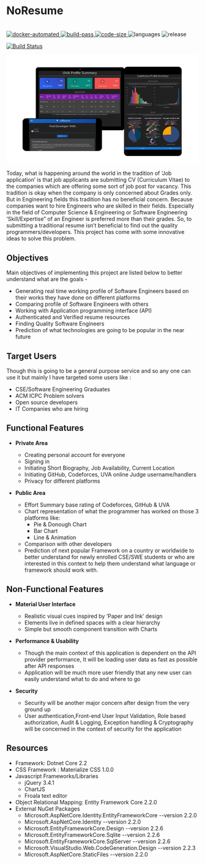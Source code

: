 # NoResume

<p align="left">
  <br>
  <a href="https://cloud.docker.com/repository/docker/shunjid/no-resume/builds">
    <img src="https://img.shields.io/docker/cloud/automated/shunjid/no-resume" alt="docker-automated">
  </a>
  <a href="https://cloud.docker.com/repository/docker/shunjid/no-resume/builds">
    <img src="https://img.shields.io/docker/cloud/build/shunjid/no-resume" alt="build-pass">
  </a>
  <a href="https://github.com/shunjid/NoResume">
    <img src="https://img.shields.io/github/languages/code-size/shunjid/NoResume" alt="code-size">
  </a>
  <a>
   <img src="https://img.shields.io/github/languages/count/shunjid/NoResume" alt="languages">
  </a>
  <a>
   <img src="https://img.shields.io/github/release/shunjid/NoResume" alt="release">
  </a>	
	
[![Build Status](https://img.shields.io/endpoint.svg?url=https%3A%2F%2Factions-badge.atrox.dev%2Fshunjid%2FNoResume%2Fbadge&style=for-the-badge)](https://actions-badge.atrox.dev/shunjid/NoResume/goto)

</p>


<img src="wwwroot/Screens.png" alt="Screen"/>

Today, what is happening around the world in the tradition of ‘Job application’ is that job applicants are submitting CV (Curriculum Vitae) to the companies which are offering some sort of job post for vacancy. This tradition is okay when the company is only concerned about Grades only. But in Engineering fields this tradition has no beneficial concern. 
Because companies want to hire Engineers who are skilled in their fields. Especially in the field of  Computer Science & Engineering or Software Engineering ‘Skill/Expertise” of an Engineer is preferred more than their grades. So, to submitting a traditional resume isn’t beneficial to find out the quality programmers/developers. This project has come with some innovative ideas to solve this problem.


## Objectives

Main objectives of implementing this project are listed below to better understand what are the goals -

* Generating real time working profile of Software Engineers based on their works they have done on different platforms
* Comparing profile of Software Engineers with others
* Working with Application programming interface (API) 
* Authenticated and Verified resume resources
* Finding Quality Software Engineers
* Prediction of what technologies are going to be popular in the near future

## Target Users

Though this is going to be a general purpose service and so any one can use it but mainly I have targeted some users like :

* CSE/Software Engineering Graduates
* ACM ICPC Problem solvers
* Open source developers
* IT Companies who are hiring


## Functional Features
	
+ **Private Area**
    * Creating personal account for everyone
    * Signing in
    * Initiating Short Biography, Job Availability, Current Location
    * Initiating GitHub, Codeforces, UVA online Judge username/handlers
    * Privacy for different platforms




+ **Public Area**
    * Effort Summary base rating of Codeforces, GitHub & UVA
    * Chart representation of what the programmer has worked on those 3 platforms like:
        - Pie & Donough Chart
        - Bar Chart
        - Line & Animation
    * Comparison with other developers
    * Prediction of next popular Framework on a country or worldwide to better understand for newly enrolled CSE/SWE students or who are interested in this context to help them understand what language or framework should work with.
 

## Non-Functional Features

+ **Material User Interface**
    * Realistic visual cues inspired by ‘Paper and Ink’ design
    * Elements live in defined spaces with a clear hierarchy
    * Simple but smooth component transition with Charts
    
+ **Performance & Usability**
    * Though the main context of this application is dependent on the API provider performance, It will be loading user data as fast as possible after API responses
    * Application will be much more user friendly that any new user can easily understand what to do and where to go

+ **Security**
    * Security will be another major concern after design from the very ground up
    * User authentication,Front-end User Input Validation, Role based authorization, Audit & Logging, Exception handling & Cryptography will be concerned in the context of security for the application


## Resources 
* Framework: Dotnet Core 2.2
* CSS Framework : Materialize CSS 1.0.0
* Javascript Frameworks/Libraries
   * jQuery 3.4.1
   * ChartJS
   * Froala text editor
* Object Relational Mapping: Entity Framework Core 2.2.0
* External NuGet Packages
   * Microsoft.AspNetCore.Identity.EntityFrameworkCore --version 2.2.0
   * Microsoft.AspNetCore.Identity --version 2.2.0
   * Microsoft.EntityFrameworkCore.Design --version 2.2.6
   * Microsoft.EntityFrameworkCore.Sqlite --version 2.2.6
   * Microsoft.EntityFrameworkCore.SqlServer --version 2.2.6
   * Microsoft.VisualStudio.Web.CodeGeneration.Design --version 2.2.3
   * Microsoft.AspNetCore.StaticFiles --version 2.2.0
